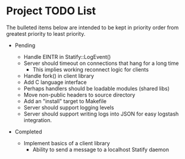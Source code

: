# Project TODO List

The bulleted items below are intended to be kept in priority order from
greatest priority to least priority.

* Pending
  * Handle EINTR in Statify::LogEvent()
  * Server should timeout on connections that hang for a long time
    * This implies working reconnect logic for clients
  * Handle fork() in client library
  * Add C language interface
  * Perhaps handlers should be loadable modules (shared libs)
  * Move non-public headers to source directory
  * Add an "install" target to Makefile
  * Server should support logging levels
  * Server should support writing logs into JSON for easy logstash integration.

* Completed
  * Implement basics of a client library
    * Ability to send a message to a localhost Statify daemon
